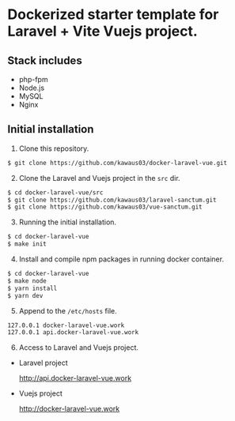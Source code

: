 # Dockerized starter template for Laravel + Vite Vuejs project.

## Stack includes
* php-fpm
* Node.js
* MySQL
* Nginx

## Initial installation

1. Clone this repository.

```bash
$ git clone https://github.com/kawaus03/docker-laravel-vue.git
```

2. Clone the Laravel and Vuejs project in the `src` dir.

```bash
$ cd docker-laravel-vue/src
$ git clone https://github.com/kawaus03/laravel-sanctum.git
$ git clone https://github.com/kawaus03/vue-sanctum.git
```

3. Running the initial installation.

```bash
$ cd docker-laravel-vue
$ make init
```

4. Install and compile npm packages in running docker container.

```bash
$ cd docker-laravel-vue
$ make node
$ yarn install
$ yarn dev
```

5. Append to the `/etc/hosts` file.

```bash
127.0.0.1 docker-laravel-vue.work
127.0.0.1 api.docker-laravel-vue.work
```

6. Access to Laravel and Vuejs project.

* Laravel project

    http://api.docker-laravel-vue.work

* Vuejs project

    http://docker-laravel-vue.work
